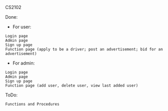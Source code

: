 CS2102

Done:
* For user:
```
Login page
Admin page
Sign up page
Function page (apply to be a driver; post an advertisement; bid for an advertisement)
```

* For admin:
```
Login page
Admin page
Sign up page
Function page (add user, delete user, view last added user)
```

ToDo:
```
Functions and Procedures
```

